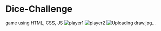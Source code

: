 # Dice-Challenge
game using HTML, CSS, JS
![player1](https://github.com/Himanshi7Bansal/Dice-Challenge/assets/101702840/fce12be4-ff10-4243-8adf-eef7c244cd12)
![player2](https://github.com/Himanshi7Bansal/Dice-Challenge/assets/101702840/ea4a8249-a3c3-4639-928b-e2779f370d45)
![Uploading draw.jpg…]()
